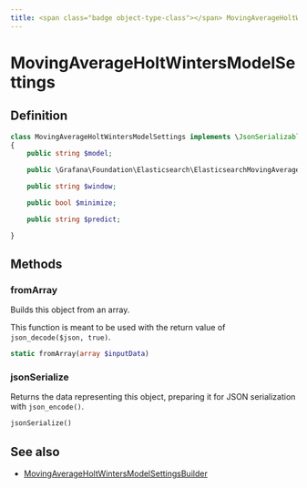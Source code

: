 ```yaml
---
title: <span class="badge object-type-class"></span> MovingAverageHoltWintersModelSettings
---
```

# <span class="badge object-type-class"></span> MovingAverageHoltWintersModelSettings

## Definition

```php
class MovingAverageHoltWintersModelSettings implements \JsonSerializable
{
    public string $model;

    public \Grafana\Foundation\Elasticsearch\ElasticsearchMovingAverageHoltWintersModelSettingsSettings $settings;

    public string $window;

    public bool $minimize;

    public string $predict;

}
```
## Methods

### <span class="badge object-method"></span> fromArray

Builds this object from an array.

This function is meant to be used with the return value of `json_decode($json, true)`.

```php
static fromArray(array $inputData)
```

### <span class="badge object-method"></span> jsonSerialize

Returns the data representing this object, preparing it for JSON serialization with `json_encode()`.

```php
jsonSerialize()
```

## See also

 * <span class="badge builder"></span> [MovingAverageHoltWintersModelSettingsBuilder](./builder-MovingAverageHoltWintersModelSettingsBuilder.md)
